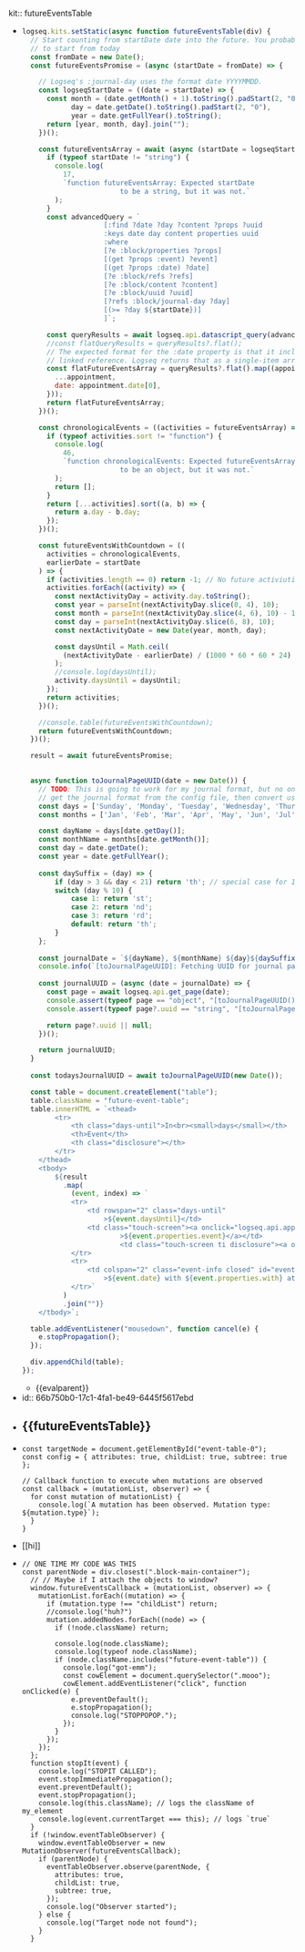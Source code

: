kit:: futureEventsTable

- ```javascript
  logseq.kits.setStatic(async function futureEventsTable(div) {
    // Start counting from startDate date into the future. You probably want
    // to start from today
    const fromDate = new Date();
    const futureEventsPromise = (async (startDate = fromDate) => {
  
      // Logseq's :journal-day uses the format date YYYYMMDD.
      const logseqStartDate = ((date = startDate) => {
        const month = (date.getMonth() + 1).toString().padStart(2, "0"),
              day = date.getDate().toString().padStart(2, "0"),
              year = date.getFullYear().toString();
        return [year, month, day].join("");
      })();
  
      const futureEventsArray = await (async (startDate = logseqStartDate) => {
        if (typeof startDate != "string") {
          console.log(
            17,
            `function futureEventsArray: Expected startDate
                          to be a string, but it was not.`
          );
        }
        const advancedQuery = `
                      [:find ?date ?day ?content ?props ?uuid
                      :keys date day content properties uuid
                      :where
                      [?e :block/properties ?props]
                      [(get ?props :event) ?event]
                      [(get ?props :date) ?date] 
                      [?e :block/refs ?refs]
                      [?e :block/content ?content]
                      [?e :block/uuid ?uuid]
                      [?refs :block/journal-day ?day]
                      [(>= ?day ${startDate})]
                      ]`;
  
        const queryResults = await logseq.api.datascript_query(advancedQuery);
        //const flatQueryResults = queryResults?.flat();
        // The expected format for the :date property is that it includes a single
        // linked reference. Logseq returns that as a single-item array.
        const flatFutureEventsArray = queryResults?.flat().map((appointment) => ({
          ...appointment,
          date: appointment.date[0],
        }));
        return flatFutureEventsArray;
      })();
  
      const chronologicalEvents = ((activities = futureEventsArray) => {
        if (typeof activities.sort != "function") {
          console.log(
            46,
            `function chronologicalEvents: Expected futureEventsArray
                          to be an object, but it was not.`
          );
          return [];
        }
        return [...activities].sort((a, b) => {
          return a.day - b.day;
        });
      })();
  
      const futureEventsWithCountdown = ((
        activities = chronologicalEvents,
        earlierDate = startDate
      ) => {
        if (activities.length == 0) return -1; // No future activiuties
        activities.forEach((activity) => {
          const nextActivityDay = activity.day.toString();
          const year = parseInt(nextActivityDay.slice(0, 4), 10);
          const month = parseInt(nextActivityDay.slice(4, 6), 10) - 1; // Adjust for zero-indexed months
          const day = parseInt(nextActivityDay.slice(6, 8), 10);
          const nextActivityDate = new Date(year, month, day);
  
          const daysUntil = Math.ceil(
            (nextActivityDate - earlierDate) / (1000 * 60 * 60 * 24)
          );
          //console.log(daysUntil);
          activity.daysUntil = daysUntil;
        });
        return activities;
      })();
  
      //console.table(futureEventsWithCountdown);
      return futureEventsWithCountdown;
    })();
  
    result = await futureEventsPromise;
  
    
    async function toJournalPageUUID(date = new Date()) {
      // TODO: This is going to work for my journal format, but no one elses. See if I can
      // get the journal format from the config file, then convert using built-ins
      const days = ['Sunday', 'Monday', 'Tuesday', 'Wednesday', 'Thursday', 'Friday', 'Saturday'];
      const months = ['Jan', 'Feb', 'Mar', 'Apr', 'May', 'Jun', 'Jul', 'Aug', 'Sep', 'Oct', 'Nov', 'Dec'];
  
      const dayName = days[date.getDay()];
      const monthName = months[date.getMonth()];
      const day = date.getDate();
      const year = date.getFullYear();
    
      const daySuffix = (day) => {
          if (day > 3 && day < 21) return 'th'; // special case for 11th-13th
          switch (day % 10) {
              case 1: return 'st';
              case 2: return 'nd';
              case 3: return 'rd';
              default: return 'th';
          }
      };
    
      const journalDate = `${dayName}, ${monthName} ${day}${daySuffix(day)}, ${year}`;
      console.info(`[toJournalPageUUID]: Fetching UUID for journal page with name "${journalDate}"`);
      
      const journalUUID = (async (date = journalDate) => {
        const page = await logseq.api.get_page(date);
        console.assert(typeof page == "object", "[toJournalPageUUID()]: Expected page to be an object but it was not");
        console.assert(typeof page?.uuid == "string", "[toJournalPageUUID()]: Expected page.uuid to be a string but it was not");
  
        return page?.uuid || null;
      })();
  
      return journalUUID;
    }
    
    const todaysJournalUUID = await toJournalPageUUID(new Date());
  
    const table = document.createElement("table");
    table.className = "future-event-table";
    table.innerHTML = `<thead>
          <tr>
              <th class="days-until">In<br><small>days</small></th>
              <th>Event</th>
              <th class="disclosure"></th>
          </tr>
      </thead>
      <tbody>
          ${result
            .map(
              (event, index) => `
              <tr>
                  <td rowspan="2" class="days-until"
                      >${event.daysUntil}</td>
                  <td class="touch-screen"><a onclick="logseq.api.append_block_in_page('${todaysJournalUUID}', '{{i eb6d}} note\n{{i f621}} [${event.properties.event}](((${event.uuid})))')"
                          >${event.properties.event}</a></td>
                          <td class="touch-screen ti disclosure"><a onclick="document.getElementById('event-info-${event.uuid}').classList.toggle('closed');">&#xea5f;</a></td>
              </tr>
              <tr>
                  <td colspan="2" class="event-info closed" id="event-info-${event.uuid}"
                      >${event.date} with ${event.properties.with} at ${event.properties.time}</td>
              </tr>`
            )
            .join("")}
      </tbody>`;
  
    table.addEventListener("mousedown", function cancel(e) {
      e.stopPropagation();
    });
  
    div.appendChild(table);
  });
  ```
	- {{evalparent}}
- id:: 66b750b0-17c1-4fa1-be49-6445f5617ebd
- {{futureEventsTable}}
	-
- ```shell
  const targetNode = document.getElementById("event-table-0");
  const config = { attributes: true, childList: true, subtree: true };
  
  // Callback function to execute when mutations are observed
  const callback = (mutationList, observer) => {
    for const mutation of mutationList) {
      console.log(`A mutation has been observed. Mutation type: ${mutation.type}`);
    }
  }
  ```
- [[hi]]
- ```shell
  // ONE TIME MY CODE WAS THIS
  const parentNode = div.closest(".block-main-container");
    // // Maybe if I attach the objects to window?
    window.futureEventsCallback = (mutationList, observer) => {
      mutationList.forEach((mutation) => {
        if (mutation.type !== "childList") return;
        //console.log("huh?")
        mutation.addedNodes.forEach((node) => {
          if (!node.className) return;
  
          console.log(node.className);
          console.log(typeof node.className);
          if (node.className.includes("future-event-table")) {
            console.log("got-emm");
            const cowElement = document.querySelector(".mooo");
            cowElement.addEventListener("click", function onClicked(e) {
              e.preventDefault();
              e.stopPropagation();
              console.log("STOPPOPOP.");
            });
          }
        });
      });
    };
    function stopIt(event) {
      console.log("STOPIT CALLED");
      event.stopImmediatePropagation();
      event.preventDefault();
      event.stopPropagation();
      console.log(this.className); // logs the className of my_element
      console.log(event.currentTarget === this); // logs `true`
    }
    if (!window.eventTableObserver) {
      window.eventTableObserver = new MutationObserver(futureEventsCallback);
      if (parentNode) {
        eventTableObserver.observe(parentNode, {
          attributes: true,
          childList: true,
          subtree: true,
        });
        console.log("Observer started");
      } else {
        console.log("Target node not found");
      }
    }
  ```
